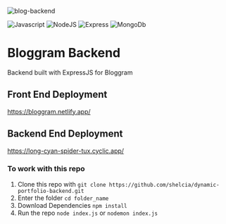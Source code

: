 ![blog-backend](https://socialify.git.ci/shelcia/blog-backend/image?description=1&font=Raleway&language=1&owner=1&pattern=Charlie%20Brown&stargazers=1&theme=Dark)

<div align="text">
  
![Javascript](https://img.shields.io/badge/JavaScript-F7DF1E?style=for-the-badge&logo=javascript&logoColor=black)
![NodeJS](https://img.shields.io/badge/Node.js-43853D?style=for-the-badge&logo=node.js&logoColor=white)
![Express](https://img.shields.io/badge/Express.js-404D59?style=for-the-badge)
![MongoDb](https://img.shields.io/badge/MongoDB-4EA94B?style=for-the-badge&logo=mongodb&logoColor=white)
  
  
</div>

# Bloggram Backend

Backend built with ExpressJS for Bloggram

## Front End Deployment

https://bloggram.netlify.app/

## Backend End Deployment

https://long-cyan-spider-tux.cyclic.app/

### To work with this repo

1. Clone this repo with `git clone https://github.com/shelcia/dynamic-portfolio-backend.git`
2. Enter the folder `cd folder_name`
3. Download Dependencies `npm install`
4. Run the repo `node index.js` or `nodemon index.js`

